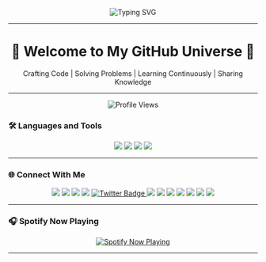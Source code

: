 <!-- Header Section -->
<p align="center">
  <img src="https://readme-typing-svg.demolab.com?font=Fira+Code&size=32&pause=1000&color=0EFFF7&center=true&vCenter=true&width=900&lines=Hi+there%2C+I'm+Samarth+Sharma!+%F0%9F%91%8B;A+Passionate+Developer+%7C+Open+Source+Contributor;Building+Projects+%26+Solving+Problems+Like+a+Pro;Always+Learning+New+Technologies+%F0%9F%9A%80" alt="Typing SVG" />
</p>

---

<!-- Introduction Section -->
<h1 align="center">🚀 Welcome to My GitHub Universe 🚀</h1>
<p align="center">Crafting Code | Solving Problems | Learning Continuously | Sharing Knowledge </p>

---
<p align="center">
    <img src="https://komarev.com/ghpvc/?username=samartho4&label=visitors&color=0e75b6&style=flat" alt="Profile Views" />
</p>


### 🛠️ **Languages and Tools**

<p align="center">
  <!-- Core Technologies -->
  <img src="https://skillicons.dev/icons?i=js,ts,react,nextjs,nodejs,express,python,java,cpp,html,css" />
  <!-- Backend & Databases -->
  <img src="https://skillicons.dev/icons?i=django,mysql,postgres,mongodb,sqlite" />

  <!-- DevOps and Tools -->
  <img src="https://skillicons.dev/icons?i=aws,azure,docker,git,github,heroku,vscode,figma,postman" />

  <!-- Additional Tools -->
  <img src="https://skillicons.dev/icons?i=linux,redis,bash,webpack,graphql,cloudflare" />
</p>


---

### 🌐 **Connect With Me**

<p align="center">
  <a href="https://linkedin.com/in/samarthxsharma"><img src="https://img.shields.io/badge/LinkedIn-blue?style=for-the-badge&logo=linkedin&logoColor=white" /></a>
  <a href="mailto:samarthx04@gmail.com"><img src="https://img.shields.io/badge/Gmail-D14836?style=for-the-badge&logo=gmail&logoColor=white" /></a>
  <a href="https://discord.com/users/samarth_o4"><img src="https://img.shields.io/badge/Discord-5865F2?style=for-the-badge&logo=discord&logoColor=white" /></a>
  <a href="https://github.com/samartho4"><img src="https://img.shields.io/badge/GitHub-100000?style=for-the-badge&logo=github&logoColor=white" /></a>
  <a href="https://x.com/sxmarthx">
  <img src="https://img.shields.io/badge/Twitter-1DA1F2?style=for-the-badge&logo=twitter&logoColor=white" alt="Twitter Badge" />
</a>
  <a href="https://leetcode.com/u/samartho4/"><img src="https://img.shields.io/badge/LeetCode-FFA116?style=for-the-badge&logo=leetcode&logoColor=white" /></a>
  <a href="https://medium.com/@samarthx04"><img src="https://img.shields.io/badge/Medium-black?style=for-the-badge&logo=medium&logoColor=white" /></a>
  <a href="https://hashnode.com/@samartho4"><img src="https://img.shields.io/badge/Hashnode-2962FF?style=for-the-badge&logo=hashnode&logoColor=white" /></a>
  <a href="https://devpost.com/samartho4"><img src="https://img.shields.io/badge/Devpost-003E54?style=for-the-badge&logo=devpost&logoColor=white" /></a>
  <a href="https://youtube.com/@samarth4yt"><img src="https://img.shields.io/badge/YouTube-FF0000?style=for-the-badge&logo=youtube&logoColor=white" /></a>
  <a href="https://instagram.com/samarth_o4"><img src="https://img.shields.io/badge/Instagram-E4405F?style=for-the-badge&logo=instagram&logoColor=white" /></a>
  <a href="https://app.opensauced.pizza/u/samartho4"><img src="https://img.shields.io/badge/OpenSauced-orange?style=for-the-badge&logo=opensauced&logoColor=white" /></a>
</p>

---

### 🎧 **Spotify Now Playing**

<p align="center">
    <a href="https://open.spotify.com/user/your_spotify_id">
        <img src="https://spotify-github-profile.vercel.app/api/view?uid=your_spotify_id&cover_image=true&theme=default&bar_color=53b14f" alt="Spotify Now Playing" />
    </a>
</p>

---
